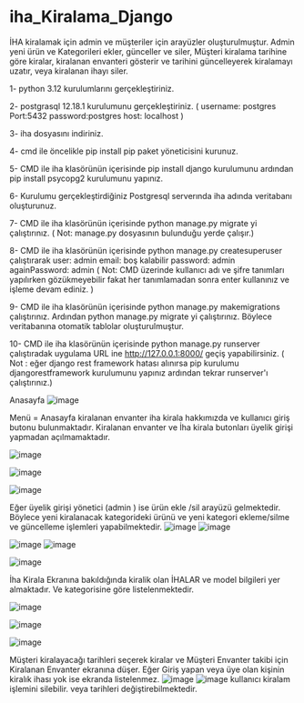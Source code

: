 # iha_Kiralama_Django
İHA kiralamak için admin ve müşteriler için arayüzler oluşturulmuştur. Admin yeni ürün ve Kategorileri ekler, günceller ve siler, Müşteri kiralama tarihine göre kiralar, kiralanan envanteri gösterir ve tarihini güncelleyerek kiralamayı uzatır, veya kiralanan ihayı siler. 

1- python 3.12 kurulumlarını gerçekleştiriniz.

2- postgrasql 12.18.1 kurulumunu gerçekleştiriniz. ( username: postgres Port:5432 password:postgres host: localhost ) 

3- iha dosyasını indiriniz.

4- cmd ile öncelikle pip install pip paket yöneticisini kurunuz.

5- CMD ile iha klasörünün içerisinde pip install django kurulumunu  ardından pip install psycopg2 kurulumunu yapınız. 

6- Kurulumu gerçekleştirdiğiniz Postgresql serverında iha adında veritabanı oluşturunuz. 

7- CMD ile iha klasörünün içerisinde python manage.py migrate yi çalıştırınız. ( Not: manage.py dosyasının bulunduğu yerde çalışır.)

8- CMD ile iha klasörünün içerisinde python manage.py createsuperuser çalıştırarak user: admin email: boş kalabilir password: admin againPassword: admin ( Not: CMD üzerinde kullanıcı adı ve şifre tanımları yapılırken gözükmeyebilir fakat her tanımlamadan sonra enter kullanınız ve işleme devam ediniz. )

9- CMD ile iha klasörünün içerisinde python manage.py makemigrations çalıştırınız. Ardından python manage.py migrate yi çalıştırınız. Böylece veritabanına otomatik tablolar oluşturulmuştur. 

10- CMD ile iha klasörünün içerisinde python manage.py runserver çalıştıradak uygulama URL ine http://127.0.0.1:8000/ geçiş yapabilirsiniz. (  Not : eğer django rest framework hatası alınırsa pip kurulumu djangorestframework kurulumunu yapınız ardından tekrar runserver'ı çalıştırınız.) 

Anasayfa 
![image](https://github.com/emirhanbektes/iha_Kiralama_Django/assets/112666438/4c8e24c5-b1a6-4aef-ba54-3bbe00a2fe0a)


Menü = Anasayfa kiralanan envanter iha kirala hakkımızda ve kullanıcı giriş butonu bulunmaktadır. Kiralanan envanter ve İha kirala butonları üyelik girişi yapmadan açılmamaktadır. 


![image](https://github.com/emirhanbektes/iha_Kiralama_Django/assets/112666438/d5805696-0ee7-4c0a-95dd-cc043fedf09d)

![image](https://github.com/emirhanbektes/iha_Kiralama_Django/assets/112666438/caf5d8c0-3c2f-4c75-bff5-fc35579c0a10)

![image](https://github.com/emirhanbektes/iha_Kiralama_Django/assets/112666438/6716dfa3-d514-4e08-becf-ba11e39aa86f)

Eğer üyelik girişi yönetici (admin ) ise ürün ekle /sil arayüzü gelmektedir. Böylece yeni kiralanacak kategorideki ürünü ve yeni kategori ekleme/silme ve güncelleme işlemleri yapabilmektedir. 
![image](https://github.com/emirhanbektes/iha_Kiralama_Django/assets/112666438/0e492265-66ef-4f1d-a4d0-c603ad62569f)
![image](https://github.com/emirhanbektes/iha_Kiralama_Django/assets/112666438/756c7ce8-902e-43f8-9874-acafa457e5f9)

![image](https://github.com/emirhanbektes/iha_Kiralama_Django/assets/112666438/7a954e18-4e5b-404a-bde7-5cbe207bbe5b)
![image](https://github.com/emirhanbektes/iha_Kiralama_Django/assets/112666438/fedd55b5-036a-4721-b54c-5c9365c22cb3)


![image](https://github.com/emirhanbektes/iha_Kiralama_Django/assets/112666438/6e0fb867-6a62-40aa-b379-bb8b0cfb7cc9)


İha Kirala Ekranına bakıldığında kiralik olan İHALAR ve model bilgileri yer almaktadır. Ve kategorisine göre listelenmektedir. 

![image](https://github.com/emirhanbektes/iha_Kiralama_Django/assets/112666438/3edb2702-7156-4b29-87bf-3f79acd5bd56)

![image](https://github.com/emirhanbektes/iha_Kiralama_Django/assets/112666438/c6d59a51-118e-4b7a-b4f7-ccad1a2149a1)

![image](https://github.com/emirhanbektes/iha_Kiralama_Django/assets/112666438/1b2c9051-489a-4815-875b-184f9a4c75a2)

Müşteri kiralayacağı tarihleri seçerek kiralar ve Müşteri Envanter takibi için Kiralanan Envanter ekranına düşer. Eğer Giriş yapan veya üye olan kişinin kiralık ihası yok ise ekranda listelenmez. 
![image](https://github.com/emirhanbektes/iha_Kiralama_Django/assets/112666438/c648616c-2aab-452e-b27a-4d51ed6fc4d0)
![image](https://github.com/emirhanbektes/iha_Kiralama_Django/assets/112666438/53d0dcee-9ec5-4c22-a870-4a8ae6db060a) kullanıcı kiralam işlemini silebilir. veya tarihleri değiştirebilmektedir. 



